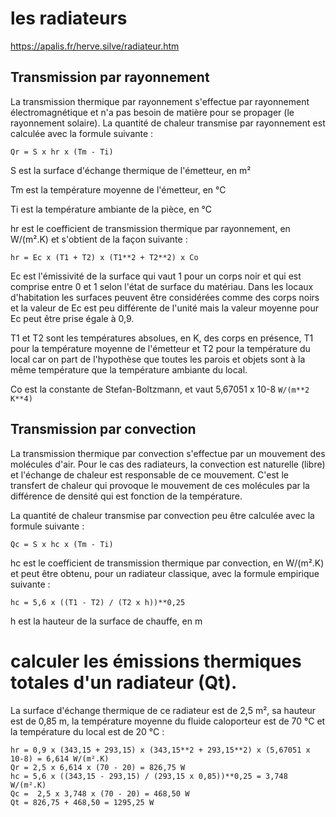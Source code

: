 # les radiateurs

https://apalis.fr/herve.silve/radiateur.htm

## Transmission par rayonnement

La transmission thermique par rayonnement s'effectue par rayonnement électromagnétique et n'a pas besoin de matière pour se propager (le rayonnement solaire). La quantité de chaleur transmise par rayonnement est calculée avec la formule suivante :
```
Qr = S x hr x (Tm - Ti)
```
S est la surface d'échange thermique de l'émetteur, en m²

Tm est la température moyenne de l'émetteur, en °C

Ti est la température ambiante de la pièce, en °C

hr est le coefficient de transmission thermique par rayonnement, en W/(m².K) et s'obtient de la façon suivante :
```
hr = Ec x (T1 + T2) x (T1**2 + T2**2) x Co
```
Ec est l'émissivité de la surface qui vaut 1 pour un corps noir et qui est comprise entre 0 et 1 selon l'état de surface du matériau. Dans les locaux d'habitation les surfaces peuvent être considérées comme des corps noirs et la valeur de Ec est peu différente de l'unité mais la valeur moyenne pour Ec peut être prise égale à 0,9.

T1 et T2 sont les températures absolues, en K, des corps en présence, T1 pour la température moyenne de l'émetteur et T2 pour la température du local car on part de l'hypothèse que toutes les parois et objets sont à la même température que la température ambiante du local.

Co est la constante de Stefan-Boltzmann, et vaut 5,67051 x 10-8 `W/(m**2 K**4)`

## Transmission par convection

La transmission thermique par convection s'effectue par un mouvement des molécules d'air. Pour le cas des radiateurs, la convection est naturelle (libre) et l'échange de chaleur est responsable de ce mouvement. C'est le transfert de chaleur qui provoque le mouvement de ces molécules par la différence de densité qui est fonction de la température.

La quantité de chaleur transmise par convection peu être calculée avec la formule suivante :
```
Qc = S x hc x (Tm - Ti)
```

hc est le coefficient de transmission thermique par convection, en W/(m².K) et peut être obtenu, pour un radiateur classique, avec la formule empirique suivante :

```
hc = 5,6 x ((T1 - T2) / (T2 x h))**0,25
```

h est la hauteur de la surface de chauffe, en m

# calculer les émissions thermiques totales d'un radiateur (Qt).

La surface d'échange thermique de ce radiateur est de 2,5 m², sa hauteur est de 0,85 m, la température moyenne du fluide caloporteur est de 70 °C et la température du local est de 20 °C :

```
hr = 0,9 x (343,15 + 293,15) x (343,15**2 + 293,15**2) x (5,67051 x 10-8) = 6,614 W/(m².K)
Qr = 2,5 x 6,614 x (70 - 20) = 826,75 W
hc = 5,6 x ((343,15 - 293,15) / (293,15 x 0,85))**0,25 = 3,748 W/(m².K)
Qc =  2,5 x 3,748 x (70 - 20) = 468,50 W
Qt = 826,75 + 468,50 = 1295,25 W
```
